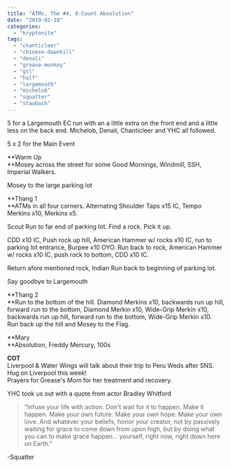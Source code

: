 ```yaml
---
title: "ATMs, The #4, 8-Count Absolution"
date: "2019-02-18"
categories: 
  - "kryptonite"
tags: 
  - "chanticleer"
  - "chinese-downhill"
  - "denali"
  - "grease-monkey"
  - "gtl"
  - "half"
  - "largemouth"
  - "michelob"
  - "squatter"
  - "staubach"
---
```


5 for a Largemouth EC run with an a little extra on the front end and a little less on the back end. Michelob, Denali, Chanticleer and YHC all followed.

5 x 2 for the Main Event

**Warm Up  
**Mosey across the street for some Good Mornings, Windmill, SSH, Imperial Walkers.

Mosey to the large parking lot

**Thang 1  
**ATMs in all four corners. Alternating Shoulder Taps x15 IC, Tempo Merkins x10, Merkins x5.

Scout Run to far end of parking lot. Find a rock. Pick it up.

CDD x10 IC, Push rock up hill, American Hammer w/ rocks x10 IC, run to parking lot entrance, Burpee x10 OYO. Run back to rock, American Hammer w/ rocks x10 IC, push rock to bottom, CDD x10 IC.

Return afore mentioned rock, Indian Run back to beginning of parking lot.

Say goodbye to Largemouth

**Thang 2  
**Run to the bottom of the hill. Diamond Merkins x10, backwards run up hill, forward run to the bottom, Diamond Merkin x10, Wide-Grip Merkin x10, backwards run up hill, forward run to the bottom, Wide-Grip Merkin x10. Run back up the hill and Mosey to the Flag.

**Mary  
**Absolution, Freddy Mercury, 100s

**COT**  
Liverpool & Water Wings will talk about their trip to Peru Weds after SNS.  
Hug on Liverpool this week!  
Prayers for Grease's Mom for her treatment and recovery.

YHC took us out with a quote from actor Bradley Whitford

> "Infuse your life with action. Don't wait for it to happen. Make it happen. Make your own future. Make your own hope. Make your own love. And whatever your beliefs, honor your creator, not by passively waiting for grace to come down from upon high, but by doing what you can to make grace happen... yourself, right now, right down here on Earth."

\-Squatter
